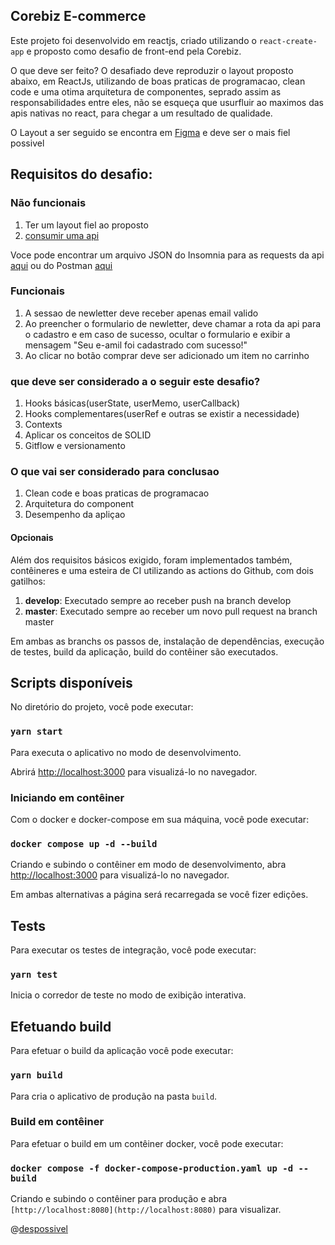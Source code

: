 ## Corebiz E-commerce

Este projeto foi desenvolvido em reactjs, criado utilizando o `react-create-app` e proposto como desafio de front-end pela Corebiz. 

O que deve ser feito? O desafiado deve reproduzir o layout proposto abaixo, em ReactJs, utilizando de boas praticas de programacao, clean code e uma otima arquitetura de componentes, seprado assim as responsabilidades entre eles, não se esqueça que usurfluir ao maximos das apis nativas no react, para chegar a um resultado de qualidade. 

O Layout a ser seguido se encontra em [Figma](https://www.figma.com/proto/awhTJyKgrjEOqPHUrrFBv0/Corebiz-Frontend-Challenge?node-id=1%3A2&scaling=min-zoom) e deve ser o mais fiel possivel

## Requisitos do desafio:
  
  ### Não funcionais
  1. Ter um layout fiel ao proposto
  2. [consumir uma api](https://corebiz-test.herokuapp.com/api/v1)

  Voce pode encontrar um arquivo JSON do Insomnia para as requests da api [aqui](/Insomnia.json) ou do Postman [aqui](https://documenter.getpostman.com/view/1811817/Szzj8yAq?version=latest)

  ### Funcionais
  1. A sessao de newletter deve receber apenas email valido 
  2. Ao preencher o formulario de newletter, deve chamar a rota da api para o cadastro e em caso de sucesso, ocultar o formulario e exibir a mensagem "Seu e-amil foi cadastrado com sucesso!"
  3. Ao clicar no botão comprar deve ser adicionado um item no carrinho


###  que deve ser considerado a o seguir este desafio?
  1. Hooks básicas(userState, userMemo, userCallback)
  2. Hooks complementares(userRef e outras se existir a necessidade)
  3. Contexts
  4. Aplicar os conceitos de SOLID
  5. Gitflow e versionamento
  
### O que vai ser considerado para conclusao
  1. Clean code e boas praticas de programacao
  2. Arquitetura do component
  3. Desempenho da apliçao 



#### Opcionais 

Além dos requisitos básicos exigido, foram implementados também, contêineres e uma esteira de CI utilizando as actions do Github, com dois gatilhos: 

 1. **develop**: Executado sempre ao receber push na branch develop
 2. **master**: Executado sempre ao receber um novo pull request na branch master

Em ambas as branchs os passos de, instalação de dependências, execução de testes, build da aplicação, build do contêiner são executados. 

## Scripts disponíveis
No diretório do projeto, você pode executar:
  
### `yarn start`

Para executa o aplicativo no modo de desenvolvimento. <br />

Abrirá [http://localhost:3000](http://localhost:3000) para visualizá-lo no navegador.

### Iniciando em contêiner
Com o docker e docker-compose em sua máquina, você pode executar: 

### `docker compose up -d --build` 

Criando e subindo o contêiner em modo de desenvolvimento, abra [http://localhost:3000](http://localhost:3000) para visualizá-lo no navegador.

Em ambas alternativas a página será recarregada se você fizer edições. <br/>
 
## Tests 
  Para executar os testes de integração, você pode executar:

### `yarn test`

Inicia o corredor de teste no modo de exibição interativa. <br/> 

## Efetuando build

Para efetuar o build da aplicação você pode executar:

### `yarn build`

Para cria o aplicativo de produção na pasta `build`. <br/>

### Build em contêiner
Para efetuar o build em um contêiner docker, você pode executar: 

### `docker compose -f docker-compose-production.yaml up -d --build`

 Criando e subindo o contêiner para produção e abra `[http://localhost:8080](http://localhost:8080)` para visualizar. <br/>

@[despossivel](http://instagram.com/despossivel)